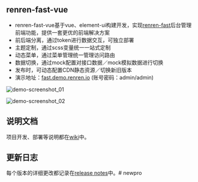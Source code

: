 ## renren-fast-vue
- renren-fast-vue基于vue、element-ui构建开发，实现[renren-fast](https://gitee.com/renrenio/renren-fast)后台管理前端功能，提供一套更优的前端解决方案
- 前后端分离，通过token进行数据交互，可独立部署
- 主题定制，通过scss变量统一一站式定制
- 动态菜单，通过菜单管理统一管理访问路由
- 数据切换，通过mock配置对接口数据／mock模拟数据进行切换
- 发布时，可动态配置CDN静态资源／切换新旧版本
- 演示地址：[fast.demo.renren.io](http://fast.demo.renren.io) (账号密码：admin/admin)

![demo-screenshot_01](https://github.com/daxiongYang/renren-fast-vue/blob/master/demo-screenshot/01.png)

![demo-screenshot_02](https://github.com/daxiongYang/renren-fast-vue/blob/master/demo-screenshot/02.png)


## 说明文档
项目开发、部署等说明都在[wiki](https://github.com/daxiongYang/renren-fast-vue/wiki)中。


## 更新日志
每个版本的详细更改都记录在[release notes](https://github.com/daxiongYang/renren-fast-vue/releases)中。# newpro
